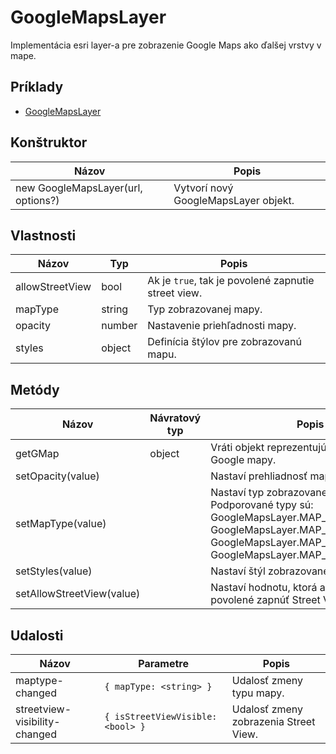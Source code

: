 # GoogleMapsLayer
Implementácia esri layer-a pre zobrazenie Google Maps ako ďalšej vrstvy v mape.

## Príklady
* [GoogleMapsLayer](https://github.com/xxxmatko/xDev.Gis/blob/master/Examples/GoogleMapsLayer.html)

## Konštruktor
Názov								| Popis
----------------------------------- | ---------------------------------------------------------------------------------------------------------------------
new GoogleMapsLayer(url, options?)	| Vytvorí nový GoogleMapsLayer objekt.

## Vlastnosti
Názov				| Typ 		| Popis
------------------- | ---------	| ---------------------------------------------------------------------------------------------------------------------
allowStreetView		| bool		| Ak je ```true```, tak je povolené zapnutie street view.
mapType				| string	| Typ zobrazovanej mapy.
opacity				| number	| Nastavenie priehľadnosti mapy.
styles				| object 	| Definícia štýlov pre zobrazovanú mapu.

## Metódy
Názov						| Návratový typ	| Popis
--------------------------- | -------------	| ---------------------------------------------------------------------------------------------------------------------
getGMap						| object		| Vráti objekt reprezentujúci inštanciu Google mapy.
setOpacity(value)			| 				| Nastaví prehliadnosť mapy.
setMapType(value)			|				| Nastaví typ zobrazovanej mapy. Podporované typy sú: GoogleMapsLayer.MAP_TYPE_SATELLITE, GoogleMapsLayer.MAP_TYPE_HYBRID, GoogleMapsLayer.MAP_TYPE_ROADMAP, GoogleMapsLayer.MAP_TYPE_TERRAIN.
setStyles(value)			| 				| Nastaví štýl zobrazovanej mapy.
setAllowStreetView(value)	|				| Nastaví hodnotu, ktorá ak je ```true```, tak je povolené zapnúť Street View.

## Udalosti
Názov							| Parametre								| Popis
------------------------------- | -------------------------------------	| -------------------------------------------------------------------------------------------------------------------
maptype-changed					| ```{ mapType: <string> }```			| Udalosť zmeny typu mapy.
streetview-visibility-changed	| ```{ isStreetViewVisible: <bool> }```	| Udalosť zmeny zobrazenia Street View.
